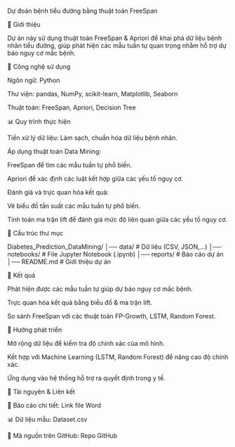 Dự đoán bệnh tiểu đường bằng thuật toán FreeSpan

📌 Giới thiệu

Dự án này sử dụng thuật toán FreeSpan & Apriori để khai phá dữ liệu bệnh nhân tiểu đường, giúp phát hiện các mẫu tuần tự quan trọng nhằm hỗ trợ dự báo nguy cơ mắc bệnh.

🚀 Công nghệ sử dụng

Ngôn ngữ: Python

Thư viện: pandas, NumPy, scikit-learn, Matplotlib, Seaborn

Thuật toán: FreeSpan, Apriori, Decision Tree

📊 Quy trình thực hiện

Tiền xử lý dữ liệu: Làm sạch, chuẩn hóa dữ liệu bệnh nhân.

Áp dụng thuật toán Data Mining:

FreeSpan để tìm các mẫu tuần tự phổ biến.

Apriori để xác định các luật kết hợp giữa các yếu tố nguy cơ.

Đánh giá và trực quan hóa kết quả:

Vẽ biểu đồ tần suất các mẫu tuần tự phổ biến.

Tính toán ma trận lift để đánh giá mức độ liên quan giữa các yếu tố nguy cơ.

📁 Cấu trúc thư mục

Diabetes_Prediction_DataMining/
│── data/                    # Dữ liệu (CSV, JSON,...)
│── notebooks/               # File Jupyter Notebook (.ipynb)
│── reports/                 # Báo cáo dự án
│── README.md                # Giới thiệu dự án

📌 Kết quả

Phát hiện được các mẫu tuần tự giúp dự báo nguy cơ mắc bệnh.

Trực quan hóa kết quả bằng biểu đồ & ma trận lift.

So sánh FreeSpan với các thuật toán FP-Growth, LSTM, Random Forest.

📌 Hướng phát triển

Mở rộng dữ liệu để kiểm tra độ chính xác của mô hình.

Kết hợp với Machine Learning (LSTM, Random Forest) để nâng cao độ chính xác.

Ứng dụng vào hệ thống hỗ trợ ra quyết định trong y tế.

📎 Tài nguyên & Liên kết

📄 Báo cáo chi tiết: Link file Word

📊 Dữ liệu mẫu: Dataset.csv

📂 Mã nguồn trên GitHub: Repo GitHub
